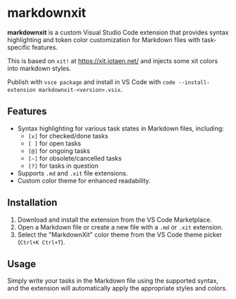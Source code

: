# markdownxit

**markdownxit** is a custom Visual Studio Code extension that provides syntax highlighting and token color customization for Markdown files with task-specific features.

This is based on `xit!` at https://xit.jotaen.net/ and injects some xit colors into markdown styles.

Publish with `vsce package` and install in VS Code with `code --install-extension markdownxit-<version>.vsix`.



## Features

- Syntax highlighting for various task states in Markdown files, including:
  - `[x]` for checked/done tasks
  - `[ ]` for open tasks
  - `[@]` for ongoing tasks
  - `[~]` for obsolete/cancelled tasks
  - `[?]` for tasks in question
- Supports `.md` and `.xit` file extensions.
- Custom color theme for enhanced readability.

## Installation

1. Download and install the extension from the VS Code Marketplace.
2. Open a Markdown file or create a new file with a `.md` or `.xit` extension.
3. Select the "MarkdownXit" color theme from the VS Code theme picker (`Ctrl+K Ctrl+T`).

## Usage

Simply write your tasks in the Markdown file using the supported syntax, and the extension will automatically apply the appropriate styles and colors.
